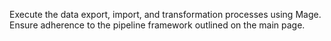 Execute the data export, import, and transformation processes using Mage. Ensure adherence to the pipeline framework outlined on the main page.
